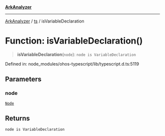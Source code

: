 [**ArkAnalyzer**](../../../../README.md)

***

[ArkAnalyzer](../../../../globals.md) / [ts](../README.md) / isVariableDeclaration

# Function: isVariableDeclaration()

> **isVariableDeclaration**(`node`): `node is VariableDeclaration`

Defined in: node\_modules/ohos-typescript/lib/typescript.d.ts:5119

## Parameters

### node

[`Node`](../interfaces/Node.md)

## Returns

`node is VariableDeclaration`
